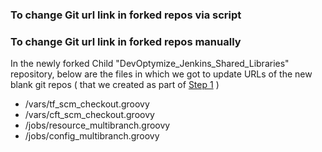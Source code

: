 
### To change Git url link in forked repos via script ###




### To change Git url link in forked repos manually

In the newly forked Child "DevOptymize_Jenkins_Shared_Libraries" repository, below are the files in which we got to update URLs of the new blank git repos  ( that we created as part of [Step 1](../README.md/#new-repo) )
 
- /vars/tf_scm_checkout.groovy
- /vars/cft_scm_checkout.groovy
- /jobs/resource_multibranch.groovy
- /jobs/config_multibranch.groovy

